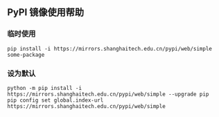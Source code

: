 ## PyPI 镜像使用帮助

### 临时使用

```
pip install -i https://mirrors.shanghaitech.edu.cn/pypi/web/simple some-package
```

### 设为默认

```
python -m pip install -i https://mirrors.shanghaitech.edu.cn/pypi/web/simple --upgrade pip
pip config set global.index-url https://mirrors.shanghaitech.edu.cn/pypi/web/simple
```